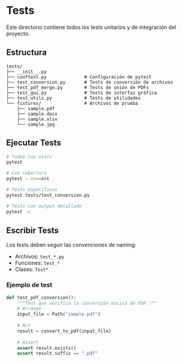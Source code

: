# Tests

Este directorio contiene todos los tests unitarios y de integración del proyecto.

## Estructura

```text
tests/
├── __init__.py
├── conftest.py              # Configuración de pytest
├── test_conversion.py       # Tests de conversión de archivos
├── test_pdf_merge.py        # Tests de unión de PDFs
├── test_gui.py              # Tests de interfaz gráfica
├── test_utils.py            # Tests de utilidades
└── fixtures/                # Archivos de prueba
    ├── sample.pdf
    ├── sample.docx
    ├── sample.xlsx
    └── sample.jpg
```

## Ejecutar Tests

```bash
# Todos los tests
pytest

# Con cobertura
pytest --cov=src

# Tests específicos
pytest tests/test_conversion.py

# Tests con output detallado
pytest -v
```

## Escribir Tests

Los tests deben seguir las convenciones de naming:

- Archivos: `test_*.py`
- Funciones: `test_*`
- Clases: `Test*`

### Ejemplo de test

```python
def test_pdf_conversion():
    """Test que verifica la conversión básica de PDF."""
    # Arrange
    input_file = Path("sample.pdf")
    
    # Act
    result = convert_to_pdf(input_file)
    
    # Assert
    assert result.exists()
    assert result.suffix == ".pdf"
```